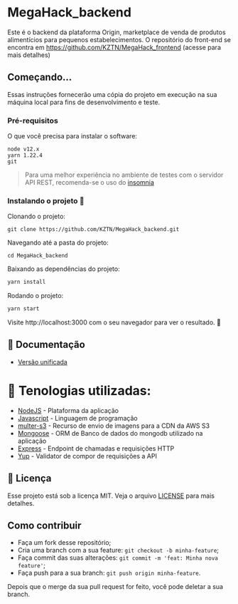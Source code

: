 # MegaHack_backend

Este é o backend da plataforma Origin, marketplace de venda de produtos alimentícios para pequenos estabelecimentos. O repositório do front-end se encontra em https://github.com/KZTN/MegaHack_frontend (acesse para mais detalhes)



## Começando...
Essas instruções fornecerão uma cópia do projeto em execução na sua máquina local para fins de desenvolvimento e teste.

### Pré-requisitos
O que você precisa para instalar o software:

```
node v12.x
yarn 1.22.4
git
```
> Para uma melhor experiência no ambiente de testes com o servidor API REST, recomenda-se o uso do [insomnia](https://insomnia.rest/)

### Instalando o projeto 🚀
Clonando o projeto:

```
git clone https://github.com/KZTN/MegaHack_backend.git
```

Navegando até a pasta do projeto:

```
cd MegaHack_backend
```

Baixando as dependências do projeto:

```bash
yarn install
```

Rodando o projeto:

```bash
yarn start
```


Visite http://localhost:3000 com o seu navegador para ver o resultado. 🎉


## 📄 Documentação 
<ul>
   <li><a href="https://ogirin-docs.vercel.app/" target="_blank">Versão unificada</a></li>
</ul>


# 🧪 Tenologias utilizadas: 

 - [NodeJS](https://nodejs.org/en/docs/) - Plataforma da aplicação
 - [Javascript](https://devdocs.io/javascript/) - Linguagem de programação
 - [multer-s3](https://github.com/badunk/multer-s3#readme) - Recurso de envio de imagens para a CDN da AWS S3
 - [Mongoose](https://mongoosejs.com/docs/api.html) - ORM de Banco de dados do mongodb utilizado na aplicação
 - [Express](https://expressjs.com/en/api.html) - Endpoint de chamadas e requisições HTTP
 - [Yup](https://github.com/jquense/yup) - Validator de compor de requisições a API

## :memo: Licença

Esse projeto está sob a licença MIT. Veja o arquivo [LICENSE](LICENSE.md) para mais detalhes.

## Como contribuir

- Faça um fork desse repositório;
- Cria uma branch com a sua feature: `git checkout -b minha-feature`;
- Faça commit das suas alterações: `git commit -m 'feat: Minha nova feature'`;
- Faça push para a sua branch: `git push origin minha-feature`.

Depois que o merge da sua pull request for feito, você pode deletar a sua branch.
